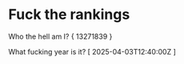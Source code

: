 # Fuck the rankings

Who the hell am I?
{ 13271839 }

What fucking year is it?
[ 2025-04-03T12:40:00Z ]
